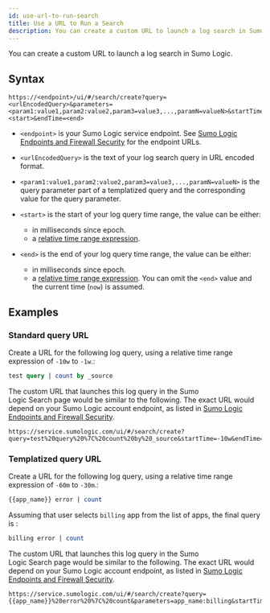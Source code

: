 ```yaml
---
id: use-url-to-run-search
title: Use a URL to Run a Search
description: You can create a custom URL to launch a log search in Sumo Logic.
---
```


You can create a custom URL to launch a log search in Sumo Logic.

## Syntax

```
https://<endpoint>/ui/#/search/create?query=<urlEncodedQuery>&parameters=<param1:value1,param2:value2,param3=value3,...,paramN=valueN>&startTime=<start>&endTime=<end>
```

* `<endpoint>` is your Sumo Logic service endpoint. See [Sumo Logic Endpoints and Firewall Security](/docs/api/getting-started#sumo-logic-endpoints-by-deployment-and-firewall-security) for the endpoint URLs.
* `<urlEncodedQuery>` is the text of your log search query in URL encoded format.
* `<param1:value1,param2:value2,param3=value3,...,paramN=valueN>` is the query parameter part of a templatized query and the corresponding value for the query parameter. 
* `<start>` is the start of your log query time range, the value can be either:

    * in milliseconds since epoch.
    * a [relative time range
        expression](../search-basics/time-range-expressions.md).

* `<end>` is the end of your log query time range, the value can be either:

    * in milliseconds since epoch.
    * a [relative time range expression](../search-basics/time-range-expressions.md).  You can omit the `<end>` value and the current time (`now`) is assumed.

## Examples

### Standard query URL

Create a URL for the following log query, using a relative time range expression of `-10w` to `-1w`.:

```sql
test query | count by _source
```

The custom URL that launches this log query in the Sumo Logic Search page would be similar to the following. The exact URL would depend on your Sumo Logic account endpoint, as listed in [Sumo Logic Endpoints and Firewall Security](/docs/api/getting-started#sumo-logic-endpoints-by-deployment-and-firewall-security). 

```
https://service.sumologic.com/ui/#/search/create?query=test%20query%20%7C%20count%20by%20_source&startTime=-10w&endTime=-1w
```
### Templatized query URL

Create a URL for the following log query, using a relative time range expression of `-60m` to `-30m`.:

```sql
{{app_name}} error | count
```

Assuming that user selects `billing` app from the list of apps, the final query is : 

```sql
billing error | count
```

The custom URL that launches this log query in the Sumo Logic Search page would be similar to the following. The exact URL would depend on your Sumo Logic account endpoint, as listed in [Sumo Logic Endpoints and Firewall Security](/docs/api/getting-started#sumo-logic-endpoints-by-deployment-and-firewall-security). 

```
https://service.sumologic.com/ui/#/search/create?query={{app_name}}%20error%20%7C%20count&parameters=app_name:billing&startTime=-60m&endTime=-30m
```
